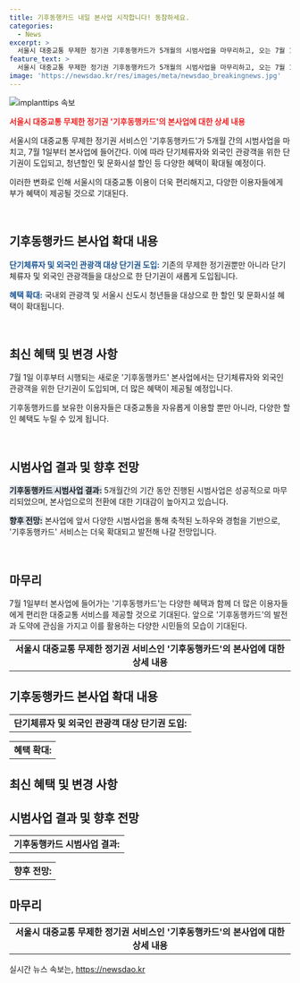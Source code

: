 ```yaml
---
title: 기후동행카드 내일 본사업 시작합니다! 동참하세요.
categories:
  - News
excerpt: >
  서울시 대중교통 무제한 정기권 기후동행카드가 5개월의 시범사업을 마무리하고, 오는 7월 1일 본격 시행된다. 이에 단기체류자나 외국인 관광객을 위한 단기권이 도입되며, 청년 및 문화시설 할인 혜택이 확대된다. 이로써 시민들의 대중교통 이용이 더욱 편리해지며, 관광객들에게도 다양한 혜택이 제공될 전망이다.
feature_text: >
  서울시 대중교통 무제한 정기권 기후동행카드가 5개월의 시범사업을 마무리하고, 오는 7월 1일 본격 시행된다. 이에 단기체류자나 외국인 관광객을 위한 단기권이 도입되며, 청년 및 문화시설 할인 혜택이 확대된다. 이로써 시민들의 대중교통 이용이 더욱 편리해지며, 관광객들에게도 다양한 혜택이 제공될 전망이다.
image: 'https://newsdao.kr/res/images/meta/newsdao_breakingnews.jpg'
---
```


<p><img src="https://newsdao.kr/res/images/meta/newsdao_breakingnews.jpg" alt="implanttips 속보" /></p>

<p><b><span style="color: #ee2323;">서울시 대중교통 무제한 정기권 '기후동행카드'의 본사업에 대한 상세 내용</span></b></p>

<p>서울시의 대중교통 무제한 정기권 서비스인 '기후동행카드'가 5개월 간의 시범사업을 마치고, 7월 1일부터 본사업에 들어간다. 이에 따라 단기체류자와 외국인 관광객을 위한 단기권이 도입되고, 청년할인 및 문화시설 할인 등 다양한 혜택이 확대될 예정이다.</p>

<p>이러한 변화로 인해 서울시의 대중교통 이용이 더욱 편리해지고, 다양한 이용자들에게 부가 혜택이 제공될 것으로 기대된다.</p>

<p data-ke-size="size16">&nbsp;</p>

<h2 data-ke-size="size26">기후동행카드 본사업 확대 내용</h2>

<p data-ke-size="size16"><b><span style="color: #1a5490;">단기체류자 및 외국인 관광객 대상 단기권 도입:</span></b> 기존의 무제한 정기권뿐만 아니라 단기체류자 및 외국인 관광객들을 대상으로 한 단기권이 새롭게 도입됩니다.</p>

<p data-ke-size="size16"><b><span style="color: #1a5490;">혜택 확대:</span></b> 국내외 관광객 및 서울시 신도시 청년들을 대상으로 한 할인 및 문화시설 혜택이 확대됩니다.</p>

<p data-ke-size="size16">&nbsp;</p>

<h2 data-ke-size="size26">최신 혜택 및 변경 사항</h2>

<p data-ke-size="size16">7월 1일 이후부터 시행되는 새로운 '기후동행카드' 본사업에서는 단기체류자와 외국인 관광객을 위한 단기권이 도입되며, 더 많은 혜택이 제공될 예정입니다.</p>

<p data-ke-size="size16">기후동행카드를 보유한 이용자들은 대중교통을 자유롭게 이용할 뿐만 아니라, 다양한 할인 혜택도 누릴 수 있게 됩니다.</p>

<p data-ke-size="size16">&nbsp;</p>

<h2 data-ke-size="size26">시범사업 결과 및 향후 전망</h2>

<p data-ke-size="size16"><b><span style="background-color: #21538527;">기후동행카드 시범사업 결과:</span></b> 5개월간의 기간 동안 진행된 시범사업은 성공적으로 마무리되었으며, 본사업으로의 전환에 대한 기대감이 높아지고 있습니다.</p>

<p data-ke-size="size16"><b><span style="background-color: #21538527;">향후 전망:</span></b> 본사업에 앞서 다양한 시범사업을 통해 축적된 노하우와 경험을 기반으로, '기후동행카드' 서비스는 더욱 확대되고 발전해 나갈 전망입니다.</p>

<p data-ke-size="size16">&nbsp;</p>

<h2 data-ke-size="size26">마무리</h2>

<p data-ke-size="size16">7월 1일부터 본사업에 들어가는 '기후동행카드'는 다양한 혜택과 함께 더 많은 이용자들에게 편리한 대중교통 서비스를 제공할 것으로 기대된다. 앞으로 '기후동행카드'의 발전과 도약에 관심을 가지고 이를 활용하는 다양한 시민들의 모습이 기대된다.</p>

<table>
  <tr>
    <td style="text-align: center; height: 17px;"><b>서울시 대중교통 무제한 정기권 서비스인 '기후동행카드'의 본사업에 대한 상세 내용</b></td>
  </tr>
</table>

<h2 data-ke-size="size26">기후동행카드 본사업 확대 내용</h2>

<table>
  <tr>
    <td style="text-align: center; height: 17px;"><b>단기체류자 및 외국인 관광객 대상 단기권 도입:</b></td>
  </tr>
</table>

<table>
  <tr>
    <td style="text-align: center; height: 17px;"><b>혜택 확대:</b></td>
  </tr>
</table>

<h2 data-ke-size="size26">최신 혜택 및 변경 사항</h2>

<h2 data-ke-size="size26">시범사업 결과 및 향후 전망</h2>

<table>
  <tr>
    <td style="text-align: center; height: 17px;"><b>기후동행카드 시범사업 결과:</b></td>
  </tr>
</table>

<table>
  <tr>
    <td style="text-align: center; height: 17px;"><b>향후 전망:</b></td>
  </tr>
</table>

<h2 data-ke-size="size26">마무리</h2>

<table>
  <tr>
    <td style="text-align: center; height: 17px;"><b>서울시 대중교통 무제한 정기권 서비스인 '기후동행카드'의 본사업에 대한 상세 내용</b></td>
  </tr>
</table>
실시간 뉴스 속보는, <a href="https://newsdao.kr" rel="dofollow">https://newsdao.kr</a>


